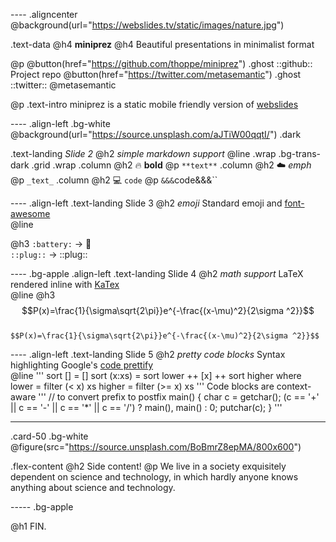 ---- .aligncenter
@background(url="https://webslides.tv/static/images/nature.jpg")
  
.text-data  @h4 **miniprez**
@h4 Beautiful presentations in minimalist format <br>

@p 
 @button(href="https://github.com/thoppe/miniprez") .ghost ::github:: Project repo
 @button(href="https://twitter.com/metasemantic") .ghost ::twitter:: @metasemantic

@p .text-intro 
  miniprez is a static mobile friendly version of [webslides](https://github.com/jlantunez/webslides)

---- .align-left .bg-white
@background(url="https://source.unsplash.com/aJTiW00qqtI/") .dark

.text-landing _Slide 2_
@h2 _simple markdown support_
@line
.wrap .bg-trans-dark
 .grid .wrap
  .column
    @h2 :fire: **bold**
    @p `**text**`
  .column
    @h2 :cloud: _emph_
    @p `_text_`
  .column
    @h2 :computer: `code`
    @p `&&&`code&&&`` 

---- .align-left
.text-landing Slide 3
@h2 _emoji_
Standard emoji and [font-awesome](http://fontawesome.io/)  
@line
  
@h3
  `:battery:` -> :battery: <br>
  `::plug::` -> ::plug:: 


---- .bg-apple .align-left
.text-landing Slide 4
@h2 _math support_
LaTeX rendered inline with [KaTex](https://github.com/Khan/KaTeX)  
@line
@h3
  $$P(x)=\frac{1}{\sigma\sqrt{2\pi}}e^{-\frac{(x-\mu)^2}{2\sigma ^2}}$$
<br>
`$$P(x)=\frac{1}{\sigma\sqrt{2\pi}}e^{-\frac{(x-\mu)^2}{2\sigma ^2}}$$`

---- .align-left 
.text-landing Slide 5
@h2 _pretty code blocks_
Syntax highlighting Google's [code prettify](https://github.com/google/code-prettify)  
@line
'''
sort [] = []
sort (x:xs) = sort lower ++ [x] ++ sort higher
    where
        lower = filter (< x) xs
        higher = filter (>= x) xs
'''
Code blocks are context-aware
'''
// to convert prefix to postfix
main() {
  char c = getchar();
  (c == '+' || c == '-' || c == '*' || c == '/') ? main(), main() : 0;
  putchar(c);
} 
'''

----- 

.card-50 .bg-white
  @figure(src="https://source.unsplash.com/BoBmrZ8epMA/800x600")
  
  .flex-content
    @h2 Side content!
    @p We live in a society exquisitely dependent on science and technology, in which hardly anyone knows anything about science and technology.

----- .bg-apple

@h1 FIN.